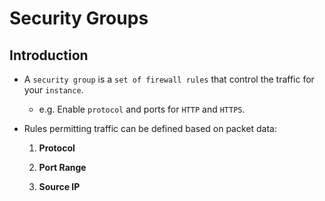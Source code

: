 # Security Groups

## Introduction

* A `security group` is a `set of firewall rules` that control the traffic for your `instance`. 

    * e.g. Enable `protocol` and ports for `HTTP` and `HTTPS`.

* Rules permitting traffic can be defined based on packet data:

    1. __Protocol__

    2. __Port Range__ 

    3. __Source IP__